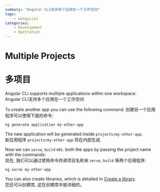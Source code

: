 ```yaml
---
summary: "Angular CLI支持多个应用在一个工作空间"
tags:
    - wangyijie
categories:
    - Development
    - Opetration
---
```

# Multiple Projects
# 多项目

Angular CLI supports multiple applications within one workspace.  
Angular CLI支持多个应用在一个工作空间

To create another app you can use the following command:
创建另一个应用程序可以使用下面的命令:
```sh
ng generate application my-other-app
```

The new application will be generated inside `projects/my-other-app`.  
新应用程序 `projects/my-other-app` 将在内部生成.

Now we can `serve`, `build` etc. both the apps by passing the project name with the commands:  
现在, 我们可以通过使用命令传递项目名称来  `serve`, `build` 等两个应用程序:

```sh
ng serve my-other-app
```

You can also create libraries, which is detailed in [Create a library](stories-create-library).  
您还可以创建库, 这在创建库中是详细的。
